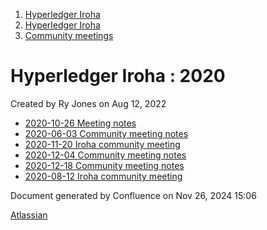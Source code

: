 1. [Hyperledger Iroha](index.html)
2. [Hyperledger Iroha](Hyperledger-Iroha_20873224.html)
3. [Community meetings](Community-meetings_21012606.html)

# Hyperledger Iroha : 2020

Created by Ry Jones on Aug 12, 2022

- [2020-10-26 Meeting notes](2020-10-26-Meeting-notes_21017373.html)
- [2020-06-03 Community meeting notes](2020-06-03-Community-meeting-notes_21016270.html)
- [2020-11-20 Iroha community meeting](2020-11-20-Iroha-community-meeting_21012865.html)
- [2020-12-04 Community meeting notes](2020-12-04-Community-meeting-notes_21012871.html)
- [2020-12-18 Community meeting notes](2020-12-18-Community-meeting-notes_21012879.html)
- [2020-08-12 Iroha community meeting](2020-08-12-Iroha-community-meeting_21012614.html)

Document generated by Confluence on Nov 26, 2024 15:06

[Atlassian](http://www.atlassian.com/)
